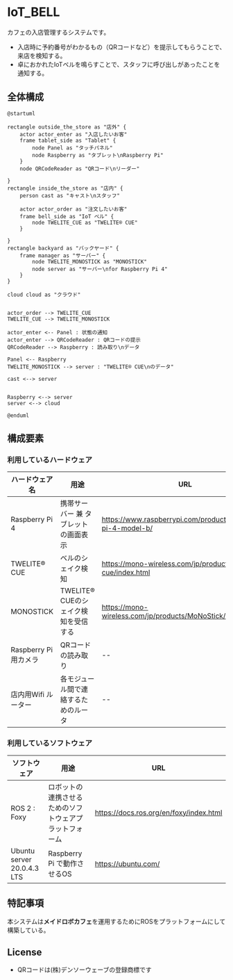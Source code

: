 # IoT_BELL

カフェの入店管理するシステムです。

* 入店時に予約番号がわかるもの（QRコードなど）を提示してもらうことで、来店を検知する。
* 卓におかれたIoTベルを鳴らすことで、スタッフに呼び出しがあったことを通知する。


## 全体構成

```plantuml
@startuml

rectangle outside_the_store as "店外" {
    actor actor_enter as "入店したいお客"
    frame tablet_side as "Tablet" {
        node Panel as "タッチパネル"
        node Raspberry as "タブレット\nRaspberry Pi"
    }
    node QRCodeReader as "QRコード\nリーダー"

}
rectangle inside_the_store as "店内" {
    person cast as "キャスト\nスタッフ"

    actor actor_order as "注文したいお客"
    frame bell_side as "IoT ベル" {
        node TWELITE_CUE as "TWELITE® CUE"
    }

}
rectangle backyard as "バックヤード" {
    frame manager as "サーバー" {
        node TWELITE_MONOSTICK as "MONOSTICK"
        node server as "サーバー\nfor Raspberry Pi 4"
    }
}

cloud cloud as "クラウド"


actor_order --> TWELITE_CUE
TWELITE_CUE --> TWELITE_MONOSTICK

actor_enter <-- Panel : 状態の通知
actor_enter --> QRCodeReader : QRコードの提示
QRCodeReader --> Raspberry : 読み取り\nデータ

Panel <-- Raspberry
TWELITE_MONOSTICK --> server : "TWELITE® CUE\nのデータ"

cast <--> server


Raspberry <--> server
server <--> cloud

@enduml

```

## 構成要素

### 利用しているハードウェア

| ハードウェア名       | 用途                                 | URL                                                          |
| -------------------- | ------------------------------------ | ------------------------------------------------------------ |
| Raspberry Pi 4       | 携帯サーバー 兼 タブレットの画面表示 | https://www.raspberrypi.com/products/raspberry-pi-4-model-b/ |
| TWELITE® CUE         | ベルのシェイク検知                   | https://mono-wireless.com/jp/products/twelite-cue/index.html |
| MONOSTICK            | TWELITE® CUEのシェイク検知を受信する | https://mono-wireless.com/jp/products/MoNoStick/index.html   |
| Raspberry Pi用カメラ | QRコードの読み取り                   | --                                                           |
| 店内用Wifi ルーター  | 各モジュール間で連絡するためのルータ | --                                                           |


### 利用しているソフトウェア

| ソフトウェア               | 用途                                                   | URL                                     |
| -------------------------- | ------------------------------------------------------ | --------------------------------------- |
| ROS 2 : Foxy               | ロボットの連携させるためのソフトウェアプラットフォーム | https://docs.ros.org/en/foxy/index.html |
| Ubuntu server 20.0.4.3 LTS | Raspberry Pi で動作させるOS                            | https://ubuntu.com/                     |


## 特記事項

本システムは**メイドロボカフェ**を運用するためにROSをプラットフォームにして構築している。


## License

* QRコードは(株)デンソーウェーブの登録商標です


